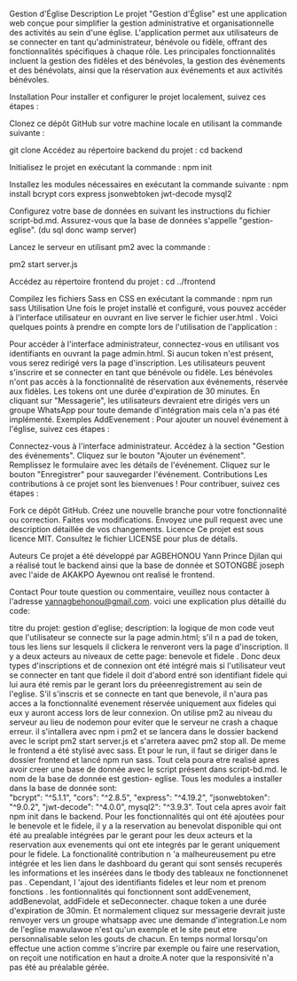 Gestion d'Église
Description
Le projet "Gestion d'Église" est une application web conçue pour simplifier la gestion administrative et organisationnelle des activités au sein d'une église. L'application permet aux utilisateurs de se connecter en tant qu'administrateur, bénévole ou fidèle, offrant des fonctionnalités spécifiques à chaque rôle. Les principales fonctionnalités incluent la gestion des fidèles et des bénévoles, la gestion des événements et des bénévolats, ainsi que la réservation aux événements et aux activités bénévoles.

Installation
Pour installer et configurer le projet localement, suivez ces étapes :

Clonez ce dépôt GitHub sur votre machine locale en utilisant la commande suivante :

git clone <lien-du-depot>
Accédez au répertoire backend du projet :
cd backend

Initialisez le projet en exécutant la commande :
npm init

Installez les modules nécessaires en exécutant la commande suivante :
npm install bcrypt cors express jsonwebtoken jwt-decode mysql2

Configurez votre base de données en suivant les instructions du fichier script-bd.md. Assurez-vous que la base de données s'appelle "gestion-eglise". (du sql donc wamp server)

Lancez le serveur en utilisant pm2 avec la commande :

pm2 start server.js

Accédez au répertoire frontend du projet :
cd ../frontend

Compilez les fichiers Sass en CSS en exécutant la commande :
npm run sass
Utilisation
Une fois le projet installé et configuré, vous pouvez accéder à l'interface utilisateur en ouvrant en live server le fichier user.html . Voici quelques points à prendre en compte lors de l'utilisation de l'application :

Pour accéder à l'interface administrateur, connectez-vous en utilisant vos identifiants en ouvrant la page admin.html. Si aucun token n'est présent, vous serez redirigé vers la page d'inscription.
Les utilisateurs peuvent s'inscrire et se connecter en tant que bénévole ou fidèle. Les bénévoles n'ont pas accès à la fonctionnalité de réservation aux événements, réservée aux fidèles.
Les tokens ont une durée d'expiration de 30 minutes.
En cliquant sur "Messagerie", les utilisateurs devraient etre dirigés vers un groupe WhatsApp pour toute demande d'intégration mais cela n'a pas été implémenté.
Exemples
AddEvenement :
Pour ajouter un nouvel événement à l'église, suivez ces étapes :

Connectez-vous à l'interface administrateur.
Accédez à la section "Gestion des événements".
Cliquez sur le bouton "Ajouter un événement".
Remplissez le formulaire avec les détails de l'événement.
Cliquez sur le bouton "Enregistrer" pour sauvegarder l'événement.
Contributions
Les contributions à ce projet sont les bienvenues ! Pour contribuer, suivez ces étapes :

Fork ce dépôt GitHub.
Créez une nouvelle branche pour votre fonctionnalité ou correction.
Faites vos modifications.
Envoyez une pull request avec une description détaillée de vos changements.
Licence
Ce projet est sous licence MIT. Consultez le fichier LICENSE pour plus de détails.

Auteurs
Ce projet a été développé par AGBEHONOU Yann Prince Djilan qui a réalisé tout le backend ainsi que la base de donnée et SOTONGBE joseph avec l'aide de AKAKPO Ayewnou ont realisé le frontend.

Contact
Pour toute question ou commentaire, veuillez nous contacter à l'adresse yannagbehonou@gmail.com.
voici une explication plus détaillé du code: 

titre du projet: gestion d'eglise; description: la logique de mon code veut que l'utilisateur se connecte sur la page admin.html; s'il n a pad de token, tous les liens sur lesquels il clickera le renveront vers la page d'inscription. Il y a deux acteurs au niveaux de cette page: benevole et fidele . Donc deux types d'inscriptions et de connexion ont été intégré mais si l'utilisateur veut se connecter en tant que fidele il doit d'abord entré son identifiant fidele qui lui aura été remis par le gerant lors du préeenregistrement au sein de l'eglise. S'il s'inscris et  se connecte en tant que benevole, il n'aura pas acces a la fonctionnalité evenement réservée uniquement aux fideles qui eux y auront access lors de leur connexion. On utilise pm2 au niveau du serveur au lieu de nodemon pour eviter que le serveur ne crash a chaque erreur. il s'intallera avec npm i pm2 et se lancera dans le dossier backend avec le script pm2 start server.js et s'arretera aavec pm2 stop all. De meme le frontend a été stylisé avec sass. Et pour le run, il faut se diriger dans le dossier frontend et lancé npm run sass. Tout cela poura etre realisé apres avoir creer une base de donnée avec le script présent dans script-bd.md. le nom de la base de donnée est gestion- eglise. Tous les modules a installer dans la base de donnée sont:     
"bcrypt": "^5.1.1",
"cors": "^2.8.5",
"express": "^4.19.2",
"jsonwebtoken": "^9.0.2",
"jwt-decode": "^4.0.0",
mysql2": "^3.9.3". Tout cela apres avoir fait npm init dans le backend. Pour les fonctionnalités qui ont été ajoutées pour le benevole et le fidele, il y a la reservation  au benevolat disponible qui ont été au prealable intégrées par le gerant pour les deux acteurs et la reservation aux evenements qui ont ete integrés par le gerant uniquement pour le fidele. La fonctionalité contribution n 'a malheureusement pu etre intégrée et les lien dans le dashboard du gerant qui sont sensés recuperés les informations et les insérées dans le tbody des tableaux ne fonctionnenet pas . Cependant, l 'ajout des identifiants fideles et leur nom et prenom fonctions . les fontionnalités qui fonctionnent sont addEvenement, addBenevolat, addFidele et seDeconnecter. chaque token a une durée d'expiration de 30min. Et normalement cliquez sur messagerie devrait juste renvoyer vers un groupe whatsapp avec une demande d'integration.Le nom de l'eglise  mawulawoe n'est qu'un exemple et le site peut etre personnalisable selon les gouts de chacun. En temps normal lorsqu'on effectue une action comme s'incrire par exemple ou faire une reservation, on reçoit une notification en haut a droite.A noter que la responsivité n'a pas été au préalable gérée.


